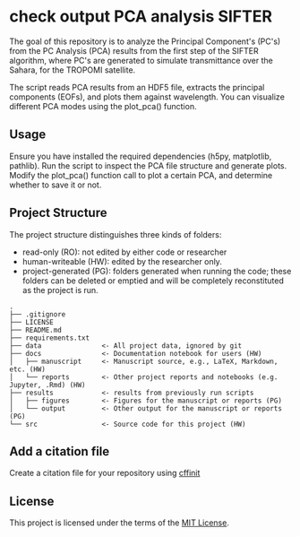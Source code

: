 # check output PCA analysis SIFTER

The goal of this repository is to analyze the Principal Component's (PC's) from the PC Analysis (PCA) results from the first step of the SIFTER algorithm, where PC's are generated to simulate transmittance over the Sahara, for the TROPOMI satellite.

The script reads PCA results from an HDF5 file, extracts the principal components (EOFs), and plots them against wavelength. You can visualize different PCA modes using the plot_pca() function.

## Usage
Ensure you have installed the required dependencies (h5py, matplotlib, pathlib).
Run the script to inspect the PCA file structure and generate plots.
Modify the plot_pca() function call to plot a certain PCA, and determine whether to save it or not.

## Project Structure

The project structure distinguishes three kinds of folders:
- read-only (RO): not edited by either code or researcher
- human-writeable (HW): edited by the researcher only.
- project-generated (PG): folders generated when running the code; these folders can be deleted or emptied and will be completely reconstituted as the project is run.

```
.
├── .gitignore
├── LICENSE
├── README.md
├── requirements.txt
├── data               <- All project data, ignored by git
├── docs               <- Documentation notebook for users (HW)
│   ├── manuscript     <- Manuscript source, e.g., LaTeX, Markdown, etc. (HW)
│   └── reports        <- Other project reports and notebooks (e.g. Jupyter, .Rmd) (HW)
├── results            <- results from previously run scripts
│   ├── figures        <- Figures for the manuscript or reports (PG)
│   └── output         <- Other output for the manuscript or reports (PG)
└── src                <- Source code for this project (HW)

```

## Add a citation file
Create a citation file for your repository using [cffinit](https://citation-file-format.github.io/cff-initializer-javascript/#/)

## License

This project is licensed under the terms of the [MIT License](/LICENSE).
